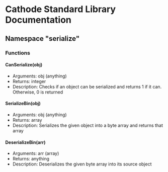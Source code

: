 # Cathode Standard Library Documentation

## Namespace "serialize"

### Functions

#### CanSerialize(obj)

*	Arguments: obj (anything)
*	Returns: integer
*	Description: Checks if an object can be serialized and returns 1 if it can. Otherwise, 0 is returned

#### SerializeBin(obj)

*	Arguments: obj (anything)
*	Returns: array
*	Description: Serializes the given object into a byte array and returns that array

#### DeserializeBin(arr)

*	Arguments: arr (array)
*	Returns: anything
*	Description: Deserializes the given byte array into its source object